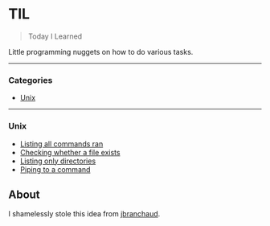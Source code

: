 # TIL

> Today I Learned

Little programming nuggets on how to do various tasks.

---

### Categories

* [Unix](#unix)

---

### Unix

- [Listing all commands ran](unix/command-history.md)
- [Checking whether a file exists](unix/file-exists-check.md)
- [Listing only directories](unix/ls-directories.md)
- [Piping to a command](unix/xargs.md)

## About

I shamelessly stole this idea from
[jbranchaud](https://github.com/jbranchaud).